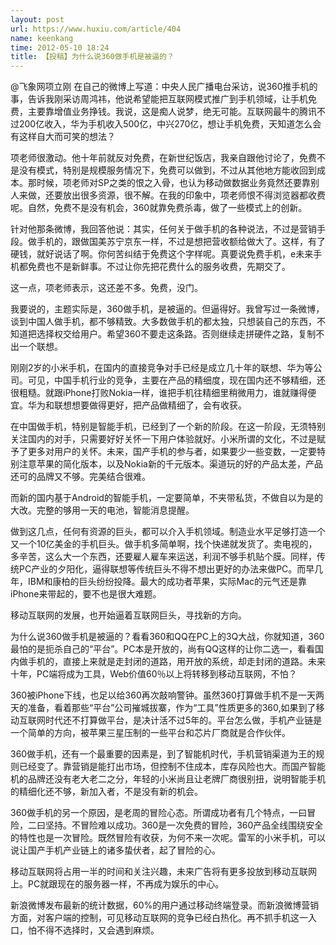 ```yaml
---
layout: post
url: https://www.huxiu.com/article/404
name: keenkang
time: 2012-05-10 18:24
title: 【投稿】为什么说360做手机是被逼的？
---
```

@飞象网项立刚 在自己的微博上写道：中央人民广播电台采访，说360推手机的事，告诉我刚采访周鸿祎，他说希望能把互联网模式推广到手机领域，让手机免费，主要靠增值业务挣钱。我说，这是痴人说梦，绝无可能。互联网最牛的腾讯不过200亿收入，华为手机收入500亿，中兴270亿，想让手机免费，天知道怎么会有这样自大而可笑的想法？

项老师很激动。他十年前就反对免费，在新世纪饭店，我亲自跟他讨论了，免费不是没有模式，特别是规模服务情况下，免费可以做到，不过从其他地方能收回到成本。那时候，项老师对SP之类的恨之入骨，也认为移动做数据业务竟然还要靠别人来做，还要放出很多资源，很不解。在我的印象中，项老师恨不得浏览器都收费呢。自然，免费不是没有机会，360就靠免费杀毒，做了一些模式上的创新。

针对他那条微博，我回答他说：其实，任何关于做手机的各种说法，不过是营销手段。做手机的，跟做国美苏宁京东一样，不过是想把营收额给做大了。这样，有了硬钱，就好说话了啊。你何苦纠结于免费这个字样呢。真要说免费手机，e未来手机都免费也不是新鲜事。不过让你先把花费什么的服务收费，先期交了。

这一点，项老师表示，这还差不多。免费，没门。

我要说的，主题实际是，360做手机，是被逼的。但逼得好。我曾写过一条微博，谈到中国人做手机，都不够精致。大多数做手机的都太独，只想装自己的东西，不知道把选择权交给用户。希望360不要走这条路。否则继续走拼硬件之路，复制不出一个联想。

刚刚2岁的小米手机，在国内的直接竞争对手已经是成立几十年的联想、华为等公司。可见，中国手机行业的竞争，主要在产品的精细度，现在国内还不够精细，还很粗糙。就跟iPhone打败Nokia一样，谁把手机往精细里稍微用力，谁就赚得便宜。华为和联想想要做得更好，把产品做精细了，会有收获。

在中国做手机，特别是智能手机，已经到了一个新的阶段。在这一阶段，无须特别关注国内的对手，只需要好好关怀一下用户体验就好。小米所谓的文化，不过是赋予了更多对用户的关怀。未来，国产手机的参与者，如果要少一些变数，一定要特别注意苹果的简化版本，以及Nokia新的千元版本。渠道玩的好的产品太差，产品还可的品牌又不够。完美结合很难。

而新的国内基于Android的智能手机，一定要简单，不夹带私货，不做自以为是的大改。完整的够用一天的电池，智能消息提醒。

做到这几点，任何有资源的巨头，都可以介入手机领域。制造业水平足够打造一个又一个10亿美金的手机巨头。做手机多简单啊，找个快递就发货了。卖电视的，多辛苦，这么大一个东西，还要雇人雇车来运送，利润不够手机贴个膜。同样，传统PC产业的夕阳化，逼得联想等传统巨头不得不想出更好的办法来做PC。而早几年，IBM和康柏的巨头纷纷投降。最大的成功者苹果，实际Mac的元气还是靠iPhone来带起的，要不也是很大难题。

移动互联网的发展，也开始逼着互联网巨头，寻找新的方向。

为什么说360做手机是被逼的？看看360和QQ在PC上的3Q大战，你就知道，360最怕的是扼杀自己的“平台”。PC本是开放的，尚有QQ这样的让你二选一，看看国内做手机的，直接上来就是走封闭的道路，用开放的系统，却走封闭的道路。未来十年，PC端将成为工具，Web价值60％以上将转移到移动互联网，不怕？

360被iPhone下线，也足以给360再次敲响警钟。虽然360打算做手机不是一天两天的准备，看着那些“平台”公司摧城拔寨，作为“工具”性质更多的360,如果到了移动互联网时代还不打算做平台，是决计活不过5年的。平台怎么做，手机产业链是一个简单的方向，被苹果三星压制的一些平台和芯片厂商就是合作伙伴。

360做手机，还有一个最重要的因素是，到了智能机时代，手机营销渠道为王的规则已经变了。靠营销是能打出市场，但控制不住成本，库存风险也大。而国产智能机的品牌还没有老大老二之分，年轻的小米尚且让老牌厂商很别扭，说明智能手机的精细化还不够，新加入者，不是没有新的机会。

360做手机的另一个原因，是老周的冒险心态。所谓成功者有几个特点，一曰冒险，二曰坚持。不冒险难以成功。360是一次免费的冒险，360产品全线围绕安全的特性也是一次冒险。既然冒险有收获，为何不来一次呢。雷军的小米手机，可以说让国产手机产业链上的诸多蛰伏者，起了冒险的心。

移动互联网将占用一半的时间和关注兴趣，未来广告将有更多投放到移动互联网上。PC就跟现在的服务器一样，不再成为娱乐的中心。

新浪微博发布最新的统计数据，60%的用户通过移动终端登录。而新浪微博营销方面，对客户端的控制，可见移动互联网的竞争已经白热化。再不抓手机这一入口，怕不得不选择时，又会遇到麻烦。

